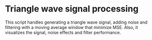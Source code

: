 # Triangle wave signal processing
This script handles generating a triangle wave signal, adding noise and filtering with a moving average window that minimize MSE. Also, it visualizes the signal, noise effects and filter performance.